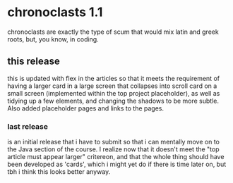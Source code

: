# chronoclasts 1.1
chronoclasts are exactly the type of scum that would mix latin and greek roots, but, you know, in coding.

## this release
this is updated with flex in the articles so that it meets the requirement of having a larger card in a large screen that collapses into scroll card on a small screen (implemented within the top project placeholder), as well as tidying up a few elements, and changing the shadows to be more subtle. Also added placeholder pages and links to the pages. 

### last release
is an initial release that i have to submit so that i can mentally move on to the Java section of the course. I realize now that it doesn't meet the "top article must appear larger" critereon, and that the whole thing should have been developed as 'cards', which i might yet do if there is time later on, but tbh i think this looks better anyway. 
